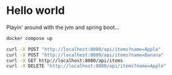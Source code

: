 # Hello world

Playin' around with the jvm and spring boot... 

```bash
docker compose up  

curl -X POST "http://localhost:8080/api/items?name=Apple"
curl -X POST "http://localhost:8080/api/items?name=Banana"
curl -X GET http://localhost:8080/api/items
curl -X DELETE "http://localhost:8080/api/items?name=Apple"
```